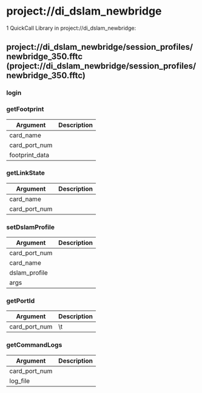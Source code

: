 # project://di_dslam_newbridge
1 QuickCall Library in project://di_dslam_newbridge:
## project://di_dslam_newbridge/session_profiles/newbridge_350.fftc (project://di_dslam_newbridge/session_profiles/newbridge_350.fftc)

### login
### getFootprint

Argument | Description
------------ | -------------
card_name | 
card_port_num | 
footprint_data | 
### getLinkState

Argument | Description
------------ | -------------
card_name | 
card_port_num | 
### setDslamProfile

Argument | Description
------------ | -------------
card_port_num | 
card_name | 
dslam_profile | 
args | 
### getPortId

Argument | Description
------------ | -------------
card_port_num | \t
### getCommandLogs

Argument | Description
------------ | -------------
card_port_num | 
log_file | 
